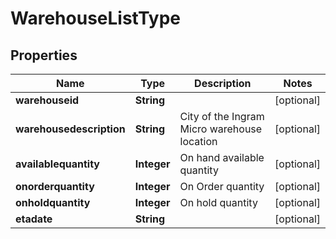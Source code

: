 

# WarehouseListType


## Properties

| Name | Type | Description | Notes |
|------------ | ------------- | ------------- | -------------|
|**warehouseid** | **String** |  |  [optional] |
|**warehousedescription** | **String** | City of the Ingram Micro warehouse location |  [optional] |
|**availablequantity** | **Integer** | On hand available quantity |  [optional] |
|**onorderquantity** | **Integer** | On Order quantity |  [optional] |
|**onholdquantity** | **Integer** | On hold quantity |  [optional] |
|**etadate** | **String** |  |  [optional] |



